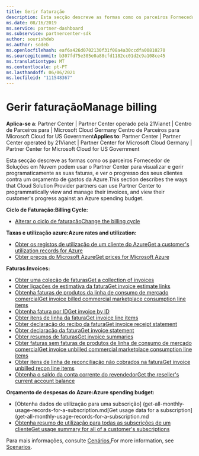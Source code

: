 ```yaml
---
title: Gerir faturação
description: Esta secção descreve as formas como os parceiros Fornecedor de Soluções em Nuvem podem usar o Partner Center para visualizar e gerir programaticamente as suas faturas, e ver o progresso dos seus clientes contra um orçamento de gastos da Azure.
ms.date: 08/16/2019
ms.service: partner-dashboard
ms.subservice: partnercenter-sdk
author: sourishdeb
ms.author: sodeb
ms.openlocfilehash: eaf6a426d0702130f31f08a4a30ccdfa00810270
ms.sourcegitcommit: b307fd75e305e0a88cfd1182cc01d2c9a108ce45
ms.translationtype: MT
ms.contentlocale: pt-PT
ms.lasthandoff: 06/06/2021
ms.locfileid: "111548367"
---
```

# <a name="manage-billing"></a><span data-ttu-id="c5875-103">Gerir faturação</span><span class="sxs-lookup"><span data-stu-id="c5875-103">Manage billing</span></span>

<span data-ttu-id="c5875-104">**Aplica-se a**: Partner Center | Partner Center operado pela 21Vianet | Centro de Parceiros para | Microsoft Cloud Germany Centro de Parceiros para Microsoft Cloud for US Government</span><span class="sxs-lookup"><span data-stu-id="c5875-104">**Applies to**: Partner Center | Partner Center operated by 21Vianet | Partner Center for Microsoft Cloud Germany | Partner Center for Microsoft Cloud for US Government</span></span>

<span data-ttu-id="c5875-105">Esta secção descreve as formas como os parceiros Fornecedor de Soluções em Nuvem podem usar o Partner Center para visualizar e gerir programaticamente as suas faturas, e ver o progresso dos seus clientes contra um orçamento de gastos da Azure.</span><span class="sxs-lookup"><span data-stu-id="c5875-105">This section describes the ways that Cloud Solution Provider partners can use Partner Center to programmatically view and manage their invoices, and view their customer's progress against an Azure spending budget.</span></span>

<span data-ttu-id="c5875-106">**Ciclo de Faturação:**</span><span class="sxs-lookup"><span data-stu-id="c5875-106">**Billing Cycle:**</span></span>
- [<span data-ttu-id="c5875-107">Alterar o ciclo de faturação</span><span class="sxs-lookup"><span data-stu-id="c5875-107">Change the billing cycle</span></span>](change-the-billing-cycle.md)

<span data-ttu-id="c5875-108">**Taxas e utilização azure:**</span><span class="sxs-lookup"><span data-stu-id="c5875-108">**Azure rates and utilization:**</span></span>
- [<span data-ttu-id="c5875-109">Obter os registos de utilização de um cliente do Azure</span><span class="sxs-lookup"><span data-stu-id="c5875-109">Get a customer's utilization records for Azure</span></span>](get-a-customer-s-utilization-record-for-azure.md)
- [<span data-ttu-id="c5875-110">Obter preços do Microsoft Azure</span><span class="sxs-lookup"><span data-stu-id="c5875-110">Get prices for Microsoft Azure</span></span>](get-prices-for-microsoft-azure.md)

<span data-ttu-id="c5875-111">**Faturas:**</span><span class="sxs-lookup"><span data-stu-id="c5875-111">**Invoices:**</span></span>
- [<span data-ttu-id="c5875-112">Obter uma coleção de faturas</span><span class="sxs-lookup"><span data-stu-id="c5875-112">Get a collection of invoices</span></span>](get-a-collection-of-invoices.md)
- [<span data-ttu-id="c5875-113">Obter ligações de estimativa da fatura</span><span class="sxs-lookup"><span data-stu-id="c5875-113">Get invoice estimate links</span></span>](get-invoice-estimate-links.md)
- [<span data-ttu-id="c5875-114">Obtenha faturas de produtos da linha de consumo de mercado comercial</span><span class="sxs-lookup"><span data-stu-id="c5875-114">Get invoice billed commercial marketplace consumption line items</span></span>](get-invoice-billed-consumption-lineitems.md)
- [<span data-ttu-id="c5875-115">Obtenha fatura por ID</span><span class="sxs-lookup"><span data-stu-id="c5875-115">Get invoice by ID</span></span>](get-invoice-by-id.md)
- [<span data-ttu-id="c5875-116">Obter itens de linha da fatura</span><span class="sxs-lookup"><span data-stu-id="c5875-116">Get invoice line items</span></span>](get-invoiceline-items.md)
- [<span data-ttu-id="c5875-117">Obter declaração do recibo da fatura</span><span class="sxs-lookup"><span data-stu-id="c5875-117">Get invoice receipt statement</span></span>](get-invoice-receipt-statement.md)
- [<span data-ttu-id="c5875-118">Obter declaração da fatura</span><span class="sxs-lookup"><span data-stu-id="c5875-118">Get invoice statement</span></span>](get-invoice-statement.md)
- [<span data-ttu-id="c5875-119">Obter resumos de faturas</span><span class="sxs-lookup"><span data-stu-id="c5875-119">Get invoice summaries</span></span>](get-invoice-summaries.md)
- [<span data-ttu-id="c5875-120">Obter faturas sem faturas de produtos de linha de consumo de mercado comercial</span><span class="sxs-lookup"><span data-stu-id="c5875-120">Get invoice unbilled commercial marketplace consumption line items</span></span>](get-invoice-unbilled-consumption-lineitems.md)
- [<span data-ttu-id="c5875-121">Obter itens de linha de reconciliação não cobrados na fatura</span><span class="sxs-lookup"><span data-stu-id="c5875-121">Get invoice unbilled recon line items</span></span>](get-invoice-unbilled-recon-lineitems.md)
- [<span data-ttu-id="c5875-122">Obtenha o saldo da conta corrente do revendedor</span><span class="sxs-lookup"><span data-stu-id="c5875-122">Get the reseller's current account balance</span></span>](get-the-reseller-s-current-account-balance.md)

<span data-ttu-id="c5875-123">**Orçamento de despesas do Azure:**</span><span class="sxs-lookup"><span data-stu-id="c5875-123">**Azure spending budget:**</span></span>
- <span data-ttu-id="c5875-124">[Obtenha dados de utilização para uma subscrição] (get-all-monthly-usage-records-for-a-subscription.md</span><span class="sxs-lookup"><span data-stu-id="c5875-124">[Get usage data for a subscription](get-all-monthly-usage-records-for-a-subscription.md</span></span>
- [<span data-ttu-id="c5875-125">Obtenha resumo de utilização para todas as subscrições de um cliente</span><span class="sxs-lookup"><span data-stu-id="c5875-125">Get usage summary for all of a customer's subscriptions</span></span>](get-a-customer-usage-summary.md)

<span data-ttu-id="c5875-126">Para mais informações, consulte [Cenários.](scenarios.md)</span><span class="sxs-lookup"><span data-stu-id="c5875-126">For more information, see [Scenarios](scenarios.md).</span></span>
